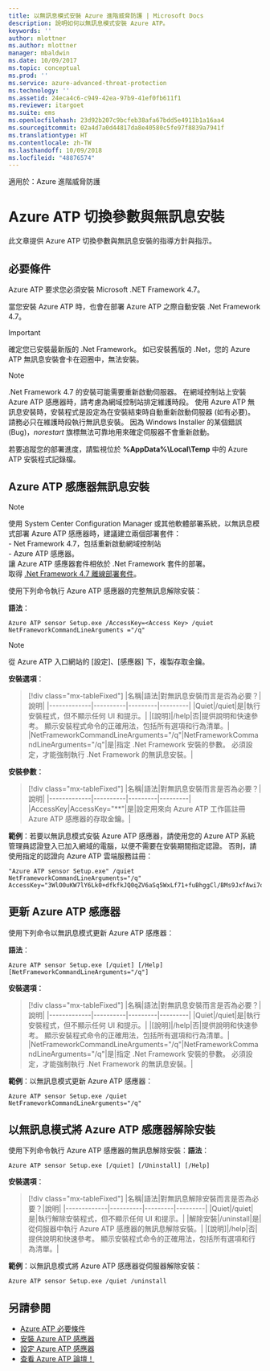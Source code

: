```yaml
---
title: 以無訊息模式安裝 Azure 進階威脅防護 | Microsoft Docs
description: 說明如何以無訊息模式安裝 Azure ATP。
keywords: ''
author: mlottner
ms.author: mlottner
manager: mbaldwin
ms.date: 10/09/2017
ms.topic: conceptual
ms.prod: ''
ms.service: azure-advanced-threat-protection
ms.technology: ''
ms.assetid: 24eca4c6-c949-42ea-97b9-41ef0fb611f1
ms.reviewer: itargoet
ms.suite: ems
ms.openlocfilehash: 23d92b207c9bcfeb38afa67bdd5e4911b1a16aa4
ms.sourcegitcommit: 02a4d7a0d44817da8e40580c5fe97f8839a7941f
ms.translationtype: HT
ms.contentlocale: zh-TW
ms.lasthandoff: 10/09/2018
ms.locfileid: "48876574"
---
```

適用於：Azure 進階威脅防護


# <a name="azure-atp-switches-and-silent-installation"></a>Azure ATP 切換參數與無訊息安裝
此文章提供 Azure ATP 切換參數與無訊息安裝的指導方針與指示。

## <a name="prerequisites"></a>必要條件

Azure ATP 要求您必須安裝 Microsoft .NET Framework 4.7。 

當您安裝 Azure ATP 時，也會在部署 Azure ATP 之際自動安裝 .Net Framework 4.7。

> [!IMPORTANT] 
> 確定您已安裝最新版的 .Net Framework。 如已安裝舊版的 .Net，您的 Azure ATP 無訊息安裝會卡在迴圈中，無法安裝。 

> [!NOTE] 
> .Net Framework 4.7 的安裝可能需要重新啟動伺服器。 在網域控制站上安裝 Azure ATP 感應器時，請考慮為網域控制站排定維護時段。
使用 Azure ATP 無訊息安裝時，安裝程式是設定為在安裝結束時自動重新啟動伺服器 (如有必要)。 請務必只在維護時段執行無訊息安裝。 因為 Windows Installer 的某個錯誤 (Bug)，*norestart* 旗標無法可靠地用來確定伺服器不會重新啟動。

若要追蹤您的部署進度，請監視位於 **%AppData%\Local\Temp** 中的 Azure ATP 安裝程式記錄檔。



## <a name="azure-atp-sensor-silent-installation"></a>Azure ATP 感應器無訊息安裝

> [!NOTE]
> 使用 System Center Configuration Manager 或其他軟體部署系統，以無訊息模式部署 Azure ATP 感應器時，建議建立兩個部署套件：</br>- Net Framework 4.7，包括重新啟動網域控制站</br>- Azure ATP 感應器。 </br>讓 Azure ATP 感應器套件相依於 .Net Framework 套件的部署。 </br>取得 [.Net Framework 4.7 離線部署套件](https://support.microsoft.com/help/3186497/the-net-framework-4-7-offline-installer-for-windows)。 


使用下列命令執行 Azure ATP 感應器的完整無訊息解除安裝：


**語法**：

    Azure ATP sensor Setup.exe /AccessKey=<Access Key> /quiet NetFrameworkCommandLineArguments ="/q" 
   

> [!NOTE]
> 從 Azure ATP 入口網站的 [設定]、[感應器] 下，複製存取金鑰。


**安裝選項**：

> [!div class="mx-tableFixed"]
|名稱|語法|對無訊息安裝而言是否為必要？|說明|
|-------------|----------|---------|---------|
|Quiet|/quiet|是|執行安裝程式，但不顯示任何 UI 和提示。|
|[說明]|/help|否|提供說明和快速參考。 顯示安裝程式命令的正確用法，包括所有選項和行為清單。|
|NetFrameworkCommandLineArguments="/q"|NetFrameworkCommandLineArguments="/q"|是|指定 .Net Framework 安裝的參數。 必須設定，才能強制執行 .Net Framework 的無訊息安裝。|

**安裝參數**：

> [!div class="mx-tableFixed"]
|名稱|語法|對無訊息安裝而言是否為必要？|說明|
|-------------|----------|---------|---------|
|AccessKey|AccessKey="\*\*"|是|設定用來向 Azure ATP 工作區註冊 Azure ATP 感應器的存取金鑰。|

**範例**：若要以無訊息模式安裝 Azure ATP 感應器，請使用您的 Azure ATP 系統管理員認證登入已加入網域的電腦，以便不需要在安裝期間指定認證。 否則，請使用指定的認證向 Azure ATP 雲端服務註冊：

    "Azure ATP sensor Setup.exe" /quiet NetFrameworkCommandLineArguments="/q" 
    AccessKey="3WlO0uKW7lY6Lk0+dfkfkJQ0qZV6aSq5WxLf71+fuBhggCl/BMs9JxfAwi7oy9vYGviazUS1EPpzte7z8s4grw==" 
    

## <a name="update-the-azure-atp-sensor"></a>更新 Azure ATP 感應器

使用下列命令以無訊息模式更新 Azure ATP 感應器：

**語法**：

    Azure ATP sensor Setup.exe [/quiet] [/Help] [NetFrameworkCommandLineArguments="/q"]


**安裝選項**：

> [!div class="mx-tableFixed"]
|名稱|語法|對無訊息安裝而言是否為必要？|說明|
|-------------|----------|---------|---------|
|Quiet|/quiet|是|執行安裝程式，但不顯示任何 UI 和提示。|
|[說明]|/help|否|提供說明和快速參考。 顯示安裝程式命令的正確用法，包括所有選項和行為清單。|
|NetFrameworkCommandLineArguments="/q"|NetFrameworkCommandLineArguments="/q"|是|指定 .Net Framework 安裝的參數。 必須設定，才能強制執行 .Net Framework 的無訊息安裝。|


**範例**：以無訊息模式更新 Azure ATP 感應器：

    Azure ATP sensor Setup.exe /quiet NetFrameworkCommandLineArguments="/q"

## <a name="uninstall-the-azure-atp-sensor-silently"></a>以無訊息模式將 Azure ATP 感應器解除安裝

使用下列命令執行 Azure ATP 感應器的無訊息解除安裝：**語法**：

    Azure ATP sensor Setup.exe [/quiet] [/Uninstall] [/Help]
    
**安裝選項**：

> [!div class="mx-tableFixed"]
|名稱|語法|對無訊息解除安裝而言是否為必要？|說明|
|-------------|----------|---------|---------|
|Quiet|/quiet|是|執行解除安裝程式，但不顯示任何 UI 和提示。|
|解除安裝|/uninstall|是|從伺服器中執行 Azure ATP 感應器的無訊息解除安裝。|
|[說明]|/help|否|提供說明和快速參考。 顯示安裝程式命令的正確用法，包括所有選項和行為清單。|

**範例**：以無訊息模式將 Azure ATP 感應器從伺服器解除安裝：


    Azure ATP sensor Setup.exe /quiet /uninstall
    



## <a name="see-also"></a>另請參閱

- [Azure ATP 必要條件](atp-prerequisites.md)
- [安裝 Azure ATP 感應器](install-atp-step4.md)
- [設定 Azure ATP 感應器](install-atp-step5.md)
- [查看 Azure ATP 論壇！](https://aka.ms/azureatpcommunity)
